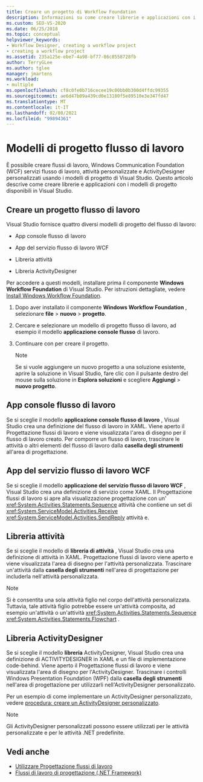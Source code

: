```yaml
---
title: Creare un progetto di Workflow Foundation
description: Informazioni su come creare librerie e applicazioni con i modelli di progetto disponibili in Visual Studio.
ms.custom: SEO-VS-2020
ms.date: 06/25/2018
ms.topic: conceptual
helpviewer_keywords:
- Workflow Designer, creating a workflow project
- creating a workflow project
ms.assetid: 235a125e-ebe7-4a98-bf77-86c8558728fb
author: TerryGLee
ms.author: tglee
manager: jmartens
ms.workload:
- multiple
ms.openlocfilehash: cf8c0fe0b716cecee19c00bb0b300d4ffdc99355
ms.sourcegitcommit: ae6d47b09a439cd0e13180f5e89510e3e347fd47
ms.translationtype: MT
ms.contentlocale: it-IT
ms.lasthandoff: 02/08/2021
ms.locfileid: "99894361"
---
```

# <a name="workflow-project-templates"></a>Modelli di progetto flusso di lavoro

È possibile creare flussi di lavoro, Windows Communication Foundation (WCF) servizi flusso di lavoro, attività personalizzate e ActivityDesigner personalizzati usando i modelli di progetto di Visual Studio. Questo articolo descrive come creare librerie e applicazioni con i modelli di progetto disponibili in Visual Studio.

## <a name="create-a-workflow-project"></a>Creare un progetto flusso di lavoro

Visual Studio fornisce quattro diversi modelli di progetto del flusso di lavoro:

- App console flusso di lavoro

- App del servizio flusso di lavoro WCF

- Libreria attività

- Libreria ActivityDesigner

Per accedere a questi modelli, installare prima il componente **Windows Workflow Foundation** di Visual Studio. Per istruzioni dettagliate, vedere [Install Windows Workflow Foundation](developing-applications-with-the-workflow-designer.md#install-windows-workflow-foundation).

1. Dopo aver installato il componente **Windows Workflow Foundation** , selezionare **file**  >  **nuovo**  >  **progetto**.

1. Cercare e selezionare un modello di progetto flusso di lavoro, ad esempio il modello **applicazione console flusso** di lavoro.

1. Continuare con per creare il progetto.

   > [!NOTE]
   > Se si vuole aggiungere un nuovo progetto a una soluzione esistente, aprire la soluzione in Visual Studio, fare clic con il pulsante destro del mouse sulla soluzione in **Esplora soluzioni** e scegliere **Aggiungi**  >  **nuovo progetto**.

## <a name="workflow-console-app"></a>App console flusso di lavoro

Se si sceglie il modello **applicazione console flusso di lavoro** , Visual Studio crea una definizione del flusso di lavoro in XAML. Viene aperto il Progettazione flussi di lavoro e viene visualizzata l'area di disegno per il flusso di lavoro creato. Per comporre un flusso di lavoro, trascinare le attività o altri elementi del flusso di lavoro dalla **casella degli strumenti** all'area di progettazione.

## <a name="wcf-workflow-service-app"></a>App del servizio flusso di lavoro WCF

Se si sceglie il modello **applicazione del servizio flusso di lavoro WCF** , Visual Studio crea una definizione di servizio come XAML. Il Progettazione flussi di lavoro si apre alla visualizzazione progettazione con un' <xref:System.Activities.Statements.Sequence> attività che contiene un set di <xref:System.ServiceModel.Activities.Receive> <xref:System.ServiceModel.Activities.SendReply> attività e.

## <a name="activity-library"></a>Libreria attività

Se si sceglie il modello di **libreria di attività** , Visual Studio crea una definizione di attività in XAML. Progettazione flussi di lavoro viene aperto e viene visualizzata l'area di disegno per l'attività personalizzata. Trascinare un'attività dalla **casella degli strumenti** nell'area di progettazione per includerla nell'attività personalizzata.

> [!NOTE]
> Si è consentita una sola attività figlio nel corpo dell'attività personalizzata. Tuttavia, tale attività figlio potrebbe essere un'attività composita, ad esempio un'attività o un'attività <xref:System.Activities.Statements.Sequence> <xref:System.Activities.Statements.Flowchart> .

## <a name="activity-designer-library"></a>Libreria ActivityDesigner

Se si sceglie il modello **libreria** ActivityDesigner, Visual Studio crea una definizione di ACTIVITYDESIGNER in XAML e un file di implementazione code-behind. Viene aperto il Progettazione flussi di lavoro e viene visualizzata l'area di disegno per l'ActivityDesigner. Trascinare i controlli Windows Presentation Foundation (WPF) dalla **casella degli strumenti** nell'area di progettazione per utilizzarli nell'ActivityDesigner personalizzato.

Per un esempio di come implementare un ActivityDesigner personalizzato, vedere [procedura: creare un ActivityDesigner personalizzato](/dotnet/framework/windows-workflow-foundation/how-to-create-a-custom-activity-designer).

> [!NOTE]
> Gli ActivityDesigner personalizzati possono essere utilizzati per le attività personalizzate e per le attività .NET predefinite.

## <a name="see-also"></a>Vedi anche

- [Utilizzare Progettazione flussi di lavoro](developing-applications-with-the-workflow-designer.md)
- [Flussi di lavoro di progettazione (.NET Framework)](/dotnet/framework/windows-workflow-foundation/designing-workflows)
